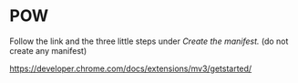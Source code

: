 # POW

Follow the link and the three little steps under *Create the manifest.* (do not create any manifest) 

https://developer.chrome.com/docs/extensions/mv3/getstarted/
